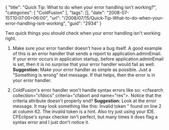{
	"title": "Quick Tip: What to do when your error handling isn't working?",
	"categories": [
		"ColdFusion"
	],
	"tags": [],
	"date": "2008-07-15T10:07:00+06:00",
	"url": "/2008/07/15/Quick-Tip-What-to-do-when-your-error-handling-isnt-working",
	"guid": "2934"
}

Two quick things you should check when your error handling isn't working right.

1) Make sure your error handler doesn't have a bug itself. A good example of this is an error handler that sends a report to application.adminEmail. If your error occurs in application startup, before application.adminEmail is set, then it is no surprise that your error handler would fail as well. <b>Suggestion:</b> Make your error handler as simple as possible. Just a "Something is wrong" text message. If that helps, then the error is in your error handler.

2) ColdFusion's error handler won't handle syntax errors like so: &lt;cfsearch collection="cfdocs" criteria="cfabort and name="res"&gt;. Notice that the criteria attribute doesn't properly end? <b>Suggestion:</b> Look at the error message. It may look something like this: Invalid token " found on line 2 at column 62. The invalid token is a hint. Also try just using your IDE. CFEclipse's synax checker isn't perfect, but many times it does flag a syntax error and I just don't notice it.